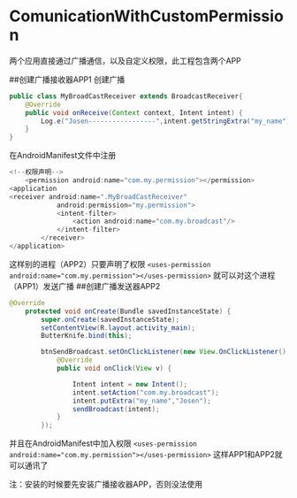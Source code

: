 # ComunicationWithCustomPermission
两个应用直接通过广播通信，以及自定义权限，此工程包含两个APP

##创建广播接收器APP1
创建广播
```java
public class MyBroadCastReceiver extends BroadcastReceiver{
    @Override
    public void onReceive(Context context, Intent intent) {
        Log.e("Josen-----------------",intent.getStringExtra("my_name"));
    }
}
```
在AndroidManifest文件中注册
```java
<!--权限声明-->
    <permission android:name="com.my.permission"></permission>
<application
<receiver android:name=".MyBroadCastReceiver"
            android:permission="my.permission">
            <intent-filter>
                <action android:name="com.my.broadcast"/>
            </intent-filter>
        </receiver>
</application>        
```
这样别的进程（APP2）只要声明了权限
`<uses-permission android:name="com.my.permission"></uses-permission>`
就可以对这个进程（APP1）发送广播
##创建广播发送器APP2
```java
@Override
    protected void onCreate(Bundle savedInstanceState) {
        super.onCreate(savedInstanceState);
        setContentView(R.layout.activity_main);
        ButterKnife.bind(this);

        btnSendBroadcast.setOnClickListener(new View.OnClickListener() {
            @Override
            public void onClick(View v) {

                Intent intent = new Intent();
                intent.setAction("com.my.broadcast");
                intent.putExtra("my_name","Josen");
                sendBroadcast(intent);
            }
        });
```
并且在AndroidManifest中加入权限
`<uses-permission android:name="com.my.permission"></uses-permission>`
这样APP1和APP2就可以通讯了

注：安装的时候要先安装广播接收器APP，否则没法使用
